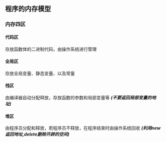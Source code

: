 ## 程序的内存模型
### 内存四区
#### 代码区
存放函数体的二进制代码，由操作系统进行管理
#### 全局区
存放全局变量、静态变量、以及常量
#### 栈区  
由编译器自动分配释放，存放函数的参数和局部变量等 ***(不要返回局部变量的地址)***    
#### 堆区  
由程序员分配和释放，若程序员不释放，在程序结束时由操作系统回收 ***(利用new返回地址,delete删除开辟的空间)***
